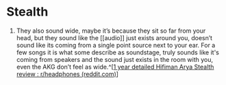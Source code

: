 # Stealth
1. They also sound wide, maybe it’s because they sit so far from your head, but they sound like the [[audio]] just exists around you, doesn’t sound like its coming from a single point source next to your ear. For a few songs it is what some describe as soundstage, truly sounds like it's coming from speakers and the sound just exists in the room with you, even the AKG don’t feel as wide.^[[1 year detailed Hifiman Arya Stealth review : r/headphones (reddit.com)](https://www.reddit.com/r/headphones/comments/1bu2igv/1_year_detailed_hifiman_arya_stealth_review/)]